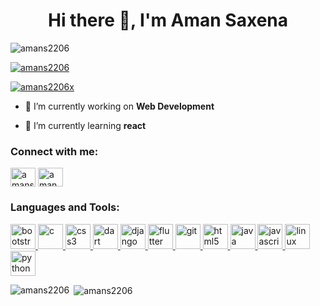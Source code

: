 <h1 align="center">Hi there 👋, I'm Aman Saxena</h1>
<p align="left"> <img src="https://komarev.com/ghpvc/?username=amans2206&label=Profile%20views&color=0e75b6&style=flat" alt="amans2206" /> </p>

<p align="left"> <a href="https://github.com/ryo-ma/github-profile-trophy"><img src="https://github-profile-trophy.vercel.app/?username=amans2206" alt="amans2206" /></a> </p>

<p align="left"> <a href="https://twitter.com/amans2206x" target="blank"><img src="https://img.shields.io/twitter/follow/amans2206x?logo=twitter&style=for-the-badge" alt="amans2206x" /></a> </p>

- 🔭 I’m currently working on **Web Development**

- 🌱 I’m currently learning **react**

<h3 align="left">Connect with me:</h3>
<p align="left">
<a href="https://twitter.com/amans2206x" target="blank"><img align="center" src="https://cdn.jsdelivr.net/npm/simple-icons@3.0.1/icons/twitter.svg" alt="amans2206x" height="30" width="40" /></a>
<a href="https://linkedin.com/in/aman saxena" target="blank"><img align="center" src="https://cdn.jsdelivr.net/npm/simple-icons@3.0.1/icons/linkedin.svg" alt="aman saxena" height="30" width="40" /></a>
</p>

<h3 align="left">Languages and Tools:</h3>
<p align="left"> <a href="https://getbootstrap.com" target="_blank"> <img src="https://devicons.github.io/devicon/devicon.git/icons/bootstrap/bootstrap-plain.svg" alt="bootstrap" width="40" height="40"/> </a> <a href="https://www.cprogramming.com/" target="_blank"> <img src="https://devicons.github.io/devicon/devicon.git/icons/c/c-original.svg" alt="c" width="40" height="40"/> </a> <a href="https://www.w3schools.com/css/" target="_blank"> <img src="https://devicons.github.io/devicon/devicon.git/icons/css3/css3-original-wordmark.svg" alt="css3" width="40" height="40"/> </a> <a href="https://dart.dev" target="_blank"> <img src="https://www.vectorlogo.zone/logos/dartlang/dartlang-icon.svg" alt="dart" width="40" height="40"/> </a> <a href="https://www.djangoproject.com/" target="_blank"> <img src="https://devicons.github.io/devicon/devicon.git/icons/django/django-original.svg" alt="django" width="40" height="40"/> </a> <a href="https://flutter.dev" target="_blank"> <img src="https://www.vectorlogo.zone/logos/flutterio/flutterio-icon.svg" alt="flutter" width="40" height="40"/> </a> <a href="https://git-scm.com/" target="_blank"> <img src="https://www.vectorlogo.zone/logos/git-scm/git-scm-icon.svg" alt="git" width="40" height="40"/> </a> <a href="https://www.w3.org/html/" target="_blank"> <img src="https://devicons.github.io/devicon/devicon.git/icons/html5/html5-original-wordmark.svg" alt="html5" width="40" height="40"/> </a> <a href="https://www.java.com" target="_blank"> <img src="https://devicons.github.io/devicon/devicon.git/icons/java/java-original-wordmark.svg" alt="java" width="40" height="40"/> </a> <a href="https://developer.mozilla.org/en-US/docs/Web/JavaScript" target="_blank"> <img src="https://devicons.github.io/devicon/devicon.git/icons/javascript/javascript-original.svg" alt="javascript" width="40" height="40"/> </a> <a href="https://www.linux.org/" target="_blank"> <img src="https://devicons.github.io/devicon/devicon.git/icons/linux/linux-original.svg" alt="linux" width="40" height="40"/> </a> <a href="https://www.python.org" target="_blank"> <img src="https://devicons.github.io/devicon/devicon.git/icons/python/python-original.svg" alt="python" width="40" height="40"/> </a> </p>

<p><img align="left" src="https://github-readme-stats.vercel.app/api/top-langs?username=amans2206&show_icons=true&locale=en&layout=compact" alt="amans2206" /></p>

<p>&nbsp;<img align="center" src="https://github-readme-stats.vercel.app/api?username=amans2206&show_icons=true&locale=en" alt="amans2206" /></p>
